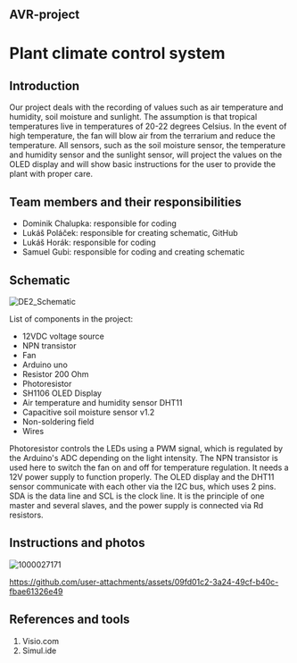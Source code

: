 ## AVR-project
# Plant climate control system 

## Introduction
Our project deals with the recording of values such as air temperature and humidity, soil moisture and sunlight. The assumption is that tropical temperatures live in temperatures of 20-22 degrees Celsius. In the event of high temperature, the fan will blow air from the terrarium and reduce the temperature. All sensors, such as the soil moisture sensor, the temperature and humidity sensor and the sunlight sensor, will project the values on the OLED display and will show basic instructions for the user to provide the plant with proper care.

## Team members and their responsibilities
- Dominik Chalupka: responsible for coding
- Lukáš Poláček: responsible for creating schematic, GitHub
- Lukáš Horák: responsible for coding
- Samuel Gubi: responsible for coding and creating schematic

## Schematic
![DE2_Schematic](https://github.com/user-attachments/assets/19ef0f04-6bf9-4653-a368-9838793214af)

List of components in the project:
- 12VDC voltage source
- NPN transistor
- Fan
- Arduino uno
- Resistor 200 Ohm
- Photoresistor
- SH1106 OLED Display
- Air temperature and humidity sensor DHT11
- Capacitive soil moisture sensor v1.2
- Non-soldering field
- Wires

Photoresistor controls the LEDs using a PWM signal, which is regulated by the Arduino's ADC depending on the light intensity. The NPN transistor is used here to switch the fan on and off for temperature regulation. It needs a 12V power supply to function properly. The OLED display and the DHT11 sensor communicate with each other via the I2C bus, which uses 2 pins. SDA is the data line and SCL is the clock line. It is the principle of one master and several slaves, and the power supply is connected via Rd resistors.

## Instructions and photos
![1000027171](https://github.com/user-attachments/assets/8986efcb-698f-4686-a587-29c6455c2acc)

https://github.com/user-attachments/assets/09fd01c2-3a24-49cf-b40c-fbae61326e49

## References and tools

1. Visio.com
2. Simul.ide
